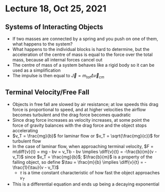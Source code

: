 # Lecture 18, Oct 25, 2021

## Systems of Interacting Objects

* If two masses are connected by a spring and you push on one of them, what happens to the system?
* What happens to the individual blocks is hard to determine, but the acceleration of the centre of mass is equal to the force over the total mass, because all internal forces cancel out
* The centre of mass of a system behaves like a rigid body so it can be used as a simplification
* The impulse is then equal to $\vec{J} = m_{tot}\Delta \vec{v}_{cm}$

## Terminal Velocity/Free Fall

* Objects in free fall are slowed by air resistance; at low speeds this drag force is proportional to speed, and at higher velocities the airflow becomes turbulent and the drag force becomes quadratic
* Since drag force increases as velocity increases, at some point the force of gravity balances with the drag force and the object stops accelerating
* $v_T = \frac{mg}{b}$ for laminar flow or $v_T = \sqrt{\frac{mg}{c}}$ for turbulent flow
* In the case of laminar flow, when approaching terminal velocity, $F = m\diff{v}{t} = mg - bv = v_Tb - bv \implies \diff{v}{t} = -\frac{b}{m}(v - v_T)$ since $v_T = \frac{mg}{b}$; $\frac{b}{m}$ is a property of the falling object, so define $\tau = \frac{m}{b} \implies \diff{v}{t} = -\frac{1}{\tau}(v - v_T)$
	* $\tau$ is a time constant characteristic of how fast the object approaches $v_T$
* This is a differential equation and ends up being a decaying exponential

